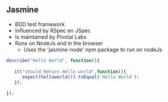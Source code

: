 
## Jasmine

* BDD test framework
* Influenced by RSpec en JSpec
* Is maintained by Pivotal Labs
* Runs on NodeJs and in the browser
    * Uses the 'jasmine-node' npm package to run on nodeJs

```javascript
describe("Hello World", function(){ 
   
   it("should Return Hello world",function(){ 
      expect(helloworld()).toEqual('Hello World'); 
   }); 

});
```